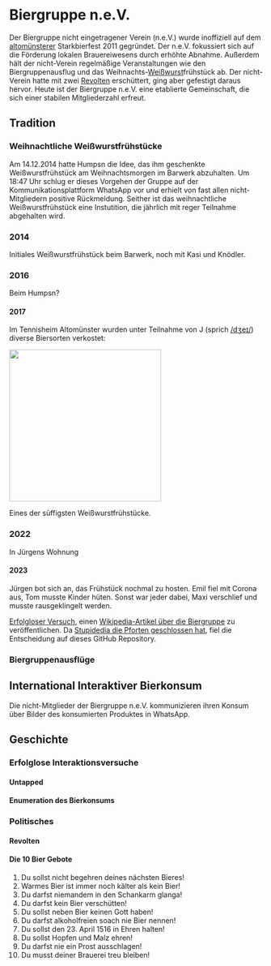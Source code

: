 # Biergruppe n.e.V.

Der Biergruppe nicht eingetragener Verein (n.e.V.) wurde inoffiziell auf dem [altomünsterer](https://de.wikipedia.org/wiki/Altom%C3%BCnster) Starkbierfest 2011 gegründet.
Der n.e.V. fokussiert sich auf die Förderung lokalen Brauereiwesens durch erhöhte Abnahme.
Außerdem hält der nicht-Verein regelmäßige Veranstaltungen wie den Biergruppenausflug und das Weihnachts-[Weißwurst](https://de.wikipedia.org/wiki/Wei%C3%9Fwurst)frühstück ab.
Der nicht-Verein hatte mit zwei [Revolten](#revolten) erschüttert, ging aber gefestigt daraus hervor.
Heute ist der Biergruppe n.e.V. eine etablierte Gemeinschaft, die sich einer stabilen Mitgliederzahl erfreut.

## Tradition

### Weihnachtliche Weißwurstfrühstücke

Am 14.12.2014 hatte Humpsn die Idee, das ihm geschenkte Weißwurstfrühstück am Weihnachtsmorgen im Barwerk abzuhalten.
Um 18:47 Uhr schlug er dieses Vorgehen der Gruppe auf der Kommunikationsplattform WhatsApp vor und erhielt von fast allen nicht-Mitgliedern positive Rückmeldung.
Seither ist das weihnachtliche Weißwurstfrühstück eine Instutition, die jährlich mit reger Teilnahme abgehalten wird.

### 2014

Initiales Weißwurstfrühstück beim Barwerk, noch mit Kasi und Knödler.

### 2016

Beim Humpsn?

#### 2017

Im Tennisheim Altomünster wurden unter Teilnahme von J (sprich [/dʒeɪ/](https://dictionary.cambridge.org/de/aussprache/englisch/j)) diverse Biersorten verkostet:

<img src="https://lh3.googleusercontent.com/pw/ABLVV86ae8vSrgHdSRkB_I87pq-XrGtdLQMK3vJ19e98QUgVVMimnWh9djWpMUZxvMf3YWEqMuMnGjUyk_v37i5qqBIkLc-0kcajxcKX1UOGiDKuG-HlvxQeM-QCjFSCmeGLx9JYrFIX40josuSIAFNDnNQ2lA=w1923-h753-s-no-gm" height="300" />

Eines der süffigsten Weißwurstfrühstücke.

### 2022

In Jürgens Wohnung

#### 2023

Jürgen bot sich an, das Frühstück nochmal zu hosten.
Emil fiel mit Corona aus, Tom musste Kinder hüten.
Sonst war jeder dabei, Maxi verschlief und musste rausgeklingelt werden.

[Erfolgloser Versuch](https://de.wikipedia.org/wiki/Spezial:Logbuch?type=&user=&page=Biergruppe+n.e.V.&wpdate=&tagfilter=&wpfilters%5B%5D=newusers&wpFormIdentifier=logeventslist), einen [Wikipedia-Artikel über die Biergruppe](https://de.wikipedia.org/wiki/Biergruppe_n.e.V.) zu veröffentlichen.
Da [Stupidedia die Pforten geschlossen hat](https://www.stupidedia.org/stupi/Stupidedia:Websitewechsel), fiel die Entscheidung auf dieses GitHub Repository.

### Biergruppenausflüge

## International Interaktiver Bierkonsum

Die nicht-Mitglieder der Biergruppe n.e.V. kommunizieren ihren Konsum über Bilder des konsumierten Produktes in WhatsApp.

## Geschichte

### Erfolglose Interaktionsversuche

#### Untapped

#### Enumeration des Bierkonsums

### Politisches

#### Revolten

#### Die 10 Bier Gebote

1. Du sollst nicht begehren deines nächsten Bieres!
2. Warmes Bier ist immer noch kälter als kein Bier!
3. Du darfst niemandem in den Schankarm glanga!
4. Du darfst kein Bier verschütten!
5. Du sollst neben Bier keinen Gott haben!
6. Du darfst alkoholfreien soach nie Bier nennen!
7. Du sollst den 23. April 1516 in Ehren halten!
8. Du sollst Hopfen und Malz ehren!
9. Du darfst nie ein Prost ausschlagen!
10. Du musst deiner Brauerei treu bleiben!
